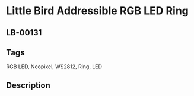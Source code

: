 # Little Bird Addressible RGB LED Ring

## LB-00131

## Tags

RGB LED, Neopixel, WS2812, Ring, LED

## Description


